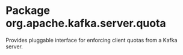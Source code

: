 # Package org.apache.kafka.server.quota

Provides pluggable interface for enforcing client quotas from a Kafka server.
